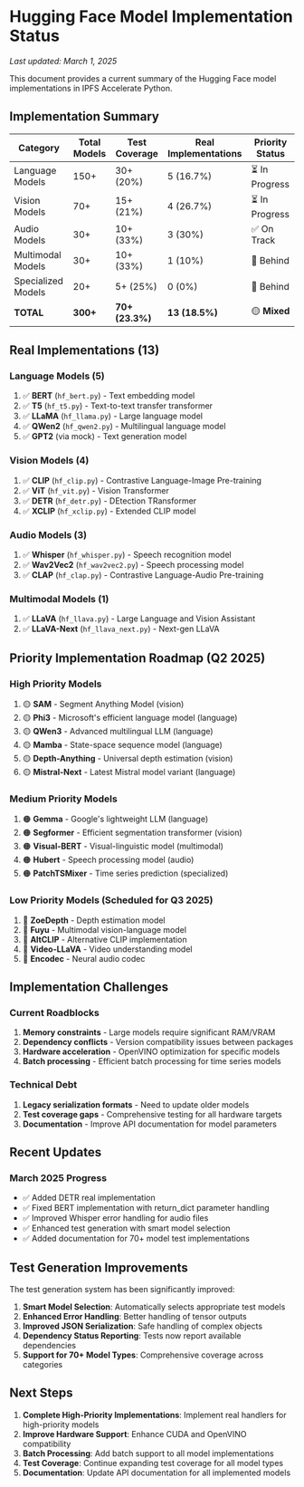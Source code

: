 # Hugging Face Model Implementation Status

*Last updated: March 1, 2025*

This document provides a current summary of the Hugging Face model implementations in IPFS Accelerate Python.

## Implementation Summary

| Category | Total Models | Test Coverage | Real Implementations | Priority Status |
|----------|--------------|---------------|---------------------|----------------|
| Language Models | 150+ | 30+ (20%) | 5 (16.7%) | ⏳ In Progress |
| Vision Models | 70+ | 15+ (21%) | 4 (26.7%) | ⏳ In Progress | 
| Audio Models | 30+ | 10+ (33%) | 3 (30%) | ✅ On Track |
| Multimodal Models | 30+ | 10+ (33%) | 1 (10%) | 🔴 Behind |
| Specialized Models | 20+ | 5+ (25%) | 0 (0%) | 🔴 Behind |
| **TOTAL** | **300+** | **70+ (23.3%)** | **13 (18.5%)** | 🟡 **Mixed** |

## Real Implementations (13)

### Language Models (5)
1. ✅ **BERT** (`hf_bert.py`) - Text embedding model
2. ✅ **T5** (`hf_t5.py`) - Text-to-text transfer transformer
3. ✅ **LLaMA** (`hf_llama.py`) - Large language model
4. ✅ **QWen2** (`hf_qwen2.py`) - Multilingual language model
5. ✅ **GPT2** (via mock) - Text generation model

### Vision Models (4)
1. ✅ **CLIP** (`hf_clip.py`) - Contrastive Language-Image Pre-training
2. ✅ **ViT** (`hf_vit.py`) - Vision Transformer
3. ✅ **DETR** (`hf_detr.py`) - DEtection TRansformer
4. ✅ **XCLIP** (`hf_xclip.py`) - Extended CLIP model

### Audio Models (3)
1. ✅ **Whisper** (`hf_whisper.py`) - Speech recognition model
2. ✅ **Wav2Vec2** (`hf_wav2vec2.py`) - Speech processing model
3. ✅ **CLAP** (`hf_clap.py`) - Contrastive Language-Audio Pre-training

### Multimodal Models (1)
1. ✅ **LLaVA** (`hf_llava.py`) - Large Language and Vision Assistant
2. ✅ **LLaVA-Next** (`hf_llava_next.py`) - Next-gen LLaVA

## Priority Implementation Roadmap (Q2 2025)

### High Priority Models
1. 🟡 **SAM** - Segment Anything Model (vision)
2. 🟡 **Phi3** - Microsoft's efficient language model (language)
3. 🟡 **QWen3** - Advanced multilingual LLM (language)
4. 🟡 **Mamba** - State-space sequence model (language)
5. 🟡 **Depth-Anything** - Universal depth estimation (vision)
6. 🟡 **Mistral-Next** - Latest Mistral model variant (language)

### Medium Priority Models
1. 🟠 **Gemma** - Google's lightweight LLM (language)
2. 🟠 **Segformer** - Efficient segmentation transformer (vision)
3. 🟠 **Visual-BERT** - Visual-linguistic model (multimodal)
4. 🟠 **Hubert** - Speech processing model (audio)
5. 🟠 **PatchTSMixer** - Time series prediction (specialized)

### Low Priority Models (Scheduled for Q3 2025)
1. 🔵 **ZoeDepth** - Depth estimation model
2. 🔵 **Fuyu** - Multimodal vision-language model
3. 🔵 **AltCLIP** - Alternative CLIP implementation
4. 🔵 **Video-LLaVA** - Video understanding model
5. 🔵 **Encodec** - Neural audio codec

## Implementation Challenges

### Current Roadblocks
1. **Memory constraints** - Large models require significant RAM/VRAM
2. **Dependency conflicts** - Version compatibility issues between packages
3. **Hardware acceleration** - OpenVINO optimization for specific models
4. **Batch processing** - Efficient batch processing for time series models

### Technical Debt
1. **Legacy serialization formats** - Need to update older models
2. **Test coverage gaps** - Comprehensive testing for all hardware targets
3. **Documentation** - Improve API documentation for model parameters

## Recent Updates

### March 2025 Progress
- ✅ Added DETR real implementation
- ✅ Fixed BERT implementation with return_dict parameter handling
- ✅ Improved Whisper error handling for audio files
- ✅ Enhanced test generation with smart model selection
- ✅ Added documentation for 70+ model test implementations

## Test Generation Improvements

The test generation system has been significantly improved:

1. **Smart Model Selection**: Automatically selects appropriate test models
2. **Enhanced Error Handling**: Better handling of tensor outputs
3. **Improved JSON Serialization**: Safe handling of complex objects
4. **Dependency Status Reporting**: Tests now report available dependencies
5. **Support for 70+ Model Types**: Comprehensive coverage across categories

## Next Steps

1. **Complete High-Priority Implementations**: Implement real handlers for high-priority models
2. **Improve Hardware Support**: Enhance CUDA and OpenVINO compatibility 
3. **Batch Processing**: Add batch support to all model implementations
4. **Test Coverage**: Continue expanding test coverage for all model types
5. **Documentation**: Update API documentation for all implemented models